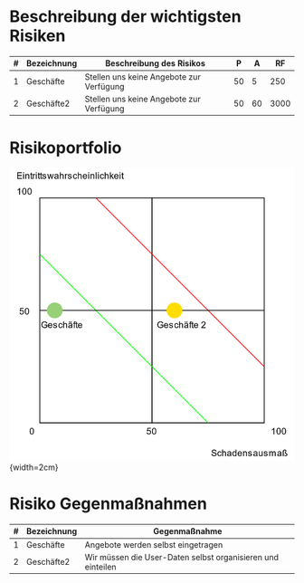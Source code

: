 # Beschreibung der wichtigsten Risiken

| # | Bezeichnung | Beschreibung des Risikos |P | A | RF |
| - | ----------- | ------------------------ |--| --| -- |
| 1 | Geschäfte  | Stellen uns keine Angebote zur Verfügung | 50 | 5 | 250 | 
| 2 | Geschäfte2  | Stellen uns keine Angebote zur Verfügung | 50 | 60 | 3000 | 

# Risikoportfolio

![Bild des Risikoportfolios\label{King Bild}](images/doja/risikoanalyse.png "Risikoportfolio"){width=2cm}

# Risiko Gegenmaßnahmen

| # | Bezeichnung | Gegenmaßnahme |
| - | ----------- | ----------------|
| 1 | Geschäfte  | Angebote werden selbst eingetragen | 
| 2 | Geschäfte2  | Wir müssen die User-Daten selbst organisieren und einteilen |